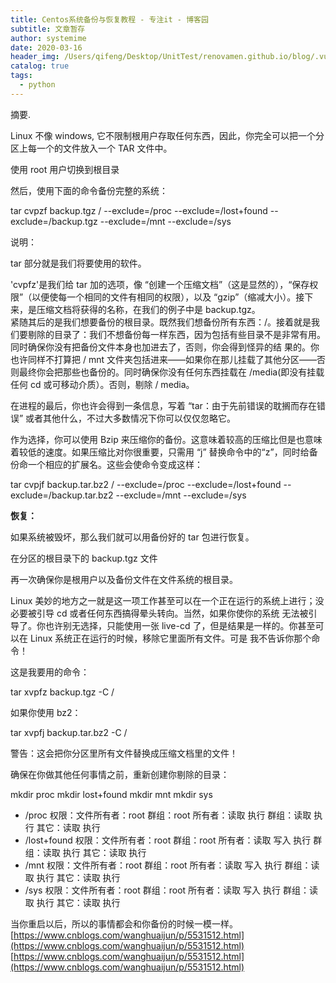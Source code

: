 ```yaml
---
title: Centos系统备份与恢复教程 - 专注it - 博客园
subtitle: 文章暂存
author: systemime
date: 2020-03-16
header_img: /Users/qifeng/Desktop/UnitTest/renovamen.github.io/blog/.vuepress/public/img/in-post/header/1.jpg
catalog: true
tags:
  - python
---
```

摘要.

<!-- more -->
Linux 不像 windows, 它不限制根用户存取任何东西，因此，你完全可以把一个分区上每一个的文件放入一个 TAR 文件中。

使用 root 用户切换到根目录

然后，使用下面的命令备份完整的系统：

tar cvpzf backup.tgz / --exclude=/proc --exclude=/lost+found --exclude=/backup.tgz --exclude=/mnt --exclude=/sys

说明：

tar 部分就是我们将要使用的软件。

'cvpfz'是我们给 tar 加的选项，像 “创建一个压缩文档”（这是显然的），“保存权限”（以便使每一个相同的文件有相同的权限），以及 “gzip”（缩减大小）。接下来，是压缩文档将获得的名称，在我们的例子中是 backup.tgz。  
紧随其后的是我们想要备份的根目录。既然我们想备份所有东西：/。接着就是我们要剔除的目录了：我们不想备份每一样东西，因为包括有些目录不是非常有用。同时确保你没有把备份文件本身也加进去了，否则，你会得到怪异的结 果的。你也许同样不打算把 / mnt 文件夹包括进来——如果你在那儿挂载了其他分区——否则最终你会把那些也备份的。同时确保你没有任何东西挂载在 /media(即没有挂载任何 cd 或可移动介质）。否则，剔除 / media。

在进程的最后，你也许会得到一条信息，写着 “tar：由于先前错误的耽搁而存在错误” 或者其他什么，不过大多数情况下你可以仅仅忽略它。

作为选择，你可以使用 Bzip 来压缩你的备份。这意味着较高的压缩比但是也意味着较低的速度。如果压缩比对你很重要，只需用 “j” 替换命令中的“z”，同时给备份命一个相应的扩展名。这些会使命令变成这样：

tar cvpjf backup.tar.bz2 / --exclude=/proc --exclude=/lost+found --exclude=/backup.tar.bz2 --exclude=/mnt --exclude=/sys

**恢复：** 

如果系统被毁坏，那么我们就可以用备份好的 tar 包进行恢复。

在分区的根目录下的 backup.tgz 文件

再一次确保你是根用户以及备份文件在文件系统的根目录。

Linux 美妙的地方之一就是这一项工作甚至可以在一个正在运行的系统上进行；没必要被引导 cd 或者任何东西搞得晕头转向。当然，如果你使你的系统 无法被引导了。你也许别无选择，只能使用一张 live-cd 了，但是结果是一样的。你甚至可以在 Linux 系统正在运行的时候，移除它里面所有文件。可是 我不告诉你那个命令！

这是我要用的命令：

tar xvpfz backup.tgz -C /

如果你使用 bz2：

tar xvpfj backup.tar.bz2 -C /

警告：这会把你分区里所有文件替换成压缩文档里的文件！

确保在你做其他任何事情之前，重新创建你剔除的目录：

mkdir proc
mkdir lost+found
mkdir mnt
mkdir sys

-   /proc 权限：文件所有者：root 群组：root 所有者：读取 执行 群组：读取 执行 其它：读取 执行
-   /lost+found 权限：文件所有者：root 群组：root 所有者：读取 写入 执行 群组：读取 执行 其它：读取 执行
-   /mnt 权限：文件所有者：root 群组：root 所有者：读取 写入 执行 群组：读取 执行 其它：读取 执行
-   /sys 权限：文件所有者：root 群组：root 所有者：读取 写入 执行 群组：读取 执行 其它：读取 执行

当你重启以后，所以的事情都会和你备份的时候一模一样。 
 [https://www.cnblogs.com/wanghuaijun/p/5531512.html](https://www.cnblogs.com/wanghuaijun/p/5531512.html) 
 [https://www.cnblogs.com/wanghuaijun/p/5531512.html](https://www.cnblogs.com/wanghuaijun/p/5531512.html)
